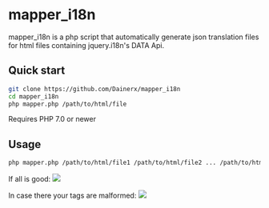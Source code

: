 mapper_i18n
===========

mapper_i18n is a php script that automatically generate json translation files for html files containing jquery.i18n's DATA Api.

Quick start
-----------

```bash
git clone https://github.com/Dainerx/mapper_i18n
cd mapper_i18n
php mapper.php /path/to/html/file
```

Requires PHP 7.0 or newer

Usage
-----------
```bash
php mapper.php /path/to/html/file1 /path/to/html/file2 ... /path/to/html/filen
```
If all is good: 
<img src=https://i.imgur.com/ldb9ZcN.jpg>

In case there your tags are malformed:
<img src=https://i.imgur.com/LoI5BWY.jpg>

